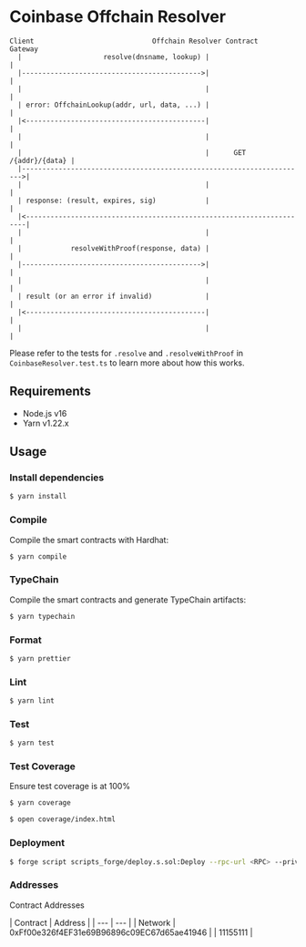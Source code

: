 # Coinbase Offchain Resolver

```
Client                             Offchain Resolver Contract          Gateway
  |                    resolve(dnsname, lookup) |                         |
  |-------------------------------------------->|                         |
  |                                             |                         |
  | error: OffchainLookup(addr, url, data, ...) |                         |
  |<--------------------------------------------|                         |
  |                                             |                         |
  |                                             |      GET /{addr}/{data} |
  |---------------------------------------------------------------------->|
  |                                             |                         |
  | response: (result, expires, sig)            |                         |
  |<----------------------------------------------------------------------|
  |                                             |                         |
  |            resolveWithProof(response, data) |                         |
  |-------------------------------------------->|                         |
  |                                             |                         |
  | result (or an error if invalid)             |                         |
  |<--------------------------------------------|                         |
  |                                             |                         |
```

Please refer to the tests for `.resolve` and `.resolveWithProof` in
`CoinbaseResolver.test.ts` to learn more about how this works.

## Requirements

- Node.js v16
- Yarn v1.22.x

## Usage

### Install dependencies

```sh
$ yarn install
```

### Compile

Compile the smart contracts with Hardhat:

```sh
$ yarn compile
```

### TypeChain

Compile the smart contracts and generate TypeChain artifacts:

```sh
$ yarn typechain
```

### Format

```sh
$ yarn prettier
```

### Lint

```sh
$ yarn lint
```

### Test

```sh
$ yarn test
```

### Test Coverage

Ensure test coverage is at 100%

```sh
$ yarn coverage

$ open coverage/index.html
```

### Deployment

```sh
$ forge script scripts_forge/deploy.s.sol:Deploy --rpc-url <RPC> --private-key <PRIVATE_KEY>  -- --vvvv
```

### Addresses

Contract Addresses

| Contract | Address | | --- | --- | | Network |
0xFf00e326f4EF31e69B96896c09EC67d65ae41946 | | 11155111 |
